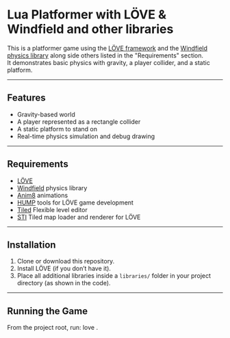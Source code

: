 # Lua Platformer with LÖVE & Windfield and other libraries

This is a platformer game using the [LÖVE framework](https://love2d.org/) and the [Windfield physics library](https://github.com/a327ex/windfield) along side others listed in the "Requirements" section.  
It demonstrates basic physics with gravity, a player collider, and a static platform.

---

## Features

- Gravity-based world
- A player represented as a rectangle collider
- A static platform to stand on
- Real-time physics simulation and debug drawing

---

## Requirements

- [LÖVE](https://love2d.org/)
- [Windfield](https://github.com/adnzzzzZ/windfield) physics library
- [Anim8](https://github.com/kikito/anim8) animations
- [HUMP](https://github.com/vrld/hump) tools for LÖVE game development
- [Tiled](https://www.mapeditor.org/) Flexible level editor
- [STI](https://github.com/karai17/Simple-Tiled-Implementation) Tiled map loader and renderer for LÖVE

---

## Installation

1. Clone or download this repository.
2. Install LÖVE (if you don’t have it).
3. Place all additional libraries inside a `libraries/` folder in your project directory (as shown in the code).

---

## Running the Game

From the project root, run: love .
